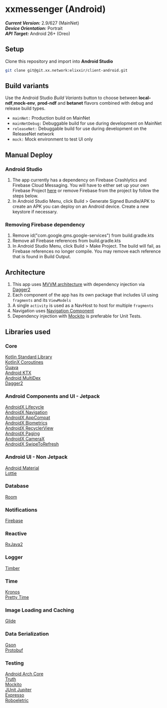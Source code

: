 # xxmessenger (Android)

***Current Version:*** 2.9/627 (MainNet)<br>
***Device Orientation:*** Portrait<br>
***API Target:*** Android 26+ (Oreo)

## Setup
Clone this repository and import into **Android Studio**
```bash
git clone git@git.xx.network:elixxir/client-android.git
```

## Build variants
Use the Android Studio *Build Variants* button to choose between **local-ndf**,**mock-env**, **prod-ndf** and **betanet** flavors combined with debug and release build types.
- `mainNet:` Production build on MainNet
- `mainNetDebug:` Debuggable build for use during development on MainNet
- `releaseNet:` Debuggable build for use during development on the ReleaseNet network
- `mock:` Mock environment to test UI only

## Manual Deploy
### Android Studio
1. The app currently has a dependency on Firebase Crashlytics and Firebase Cloud Messaging. You will have to either set up your
own Firebase Project [here](https://firebase.google.com/docs/android/setup) or remove Firebase
from the project by follow the steps below.
2. In Android Studio Menu, click Build > Generate Signed Bundle/APK to create an APK you can deploy on an Android device. Create a new keystore if necessary.

### Removing Firebase dependency
1. Remove id("com.google.gms.google-services") from build.gradle.kts
2. Remove all Firebase references from build.gradle.kts
3. In Android Studio Menu, click Build > Make Project. The build will fail, as Firebase
references no longer compile. You may remove each reference that is found in Build Output.


## Architecture
1. This app uses [MVVM architecture](https://developer.android.com/jetpack/guide) with dependency injection via [Dagger2](https://github.com/google/dagger)
2. Each component of the app has its own package that includes UI using `fragments` and its `ViewModels`
3. A single `activity` is used as a NavHost to host for multiple `fragments`
4. Navigation uses [Navigation Component](https://developer.android.com/guide/navigation)
5. Dependency injection with [Mockito](https://github.com/mockito/mockito) is preferable for Unit Tests.

## Libraries used
### Core
[Kotlin Standard Library](https://kotlinlang.org/api/latest/jvm/stdlib/)\
[KotlinX Coroutines](https://github.com/Kotlin/kotlinx.coroutines)\
[Guava](https://github.com/google/guava)\
[Android KTX](https://developer.android.com/kotlin/ktx)\
[Android MultiDex](https://developer.android.com/studio/build/multidex)\
[Dagger2](https://github.com/google/dagger)

### Android Components and UI - Jetpack
[AndroidX Lifecycle](https://developer.android.com/jetpack/androidx/releases/lifecycle)\
[AndroidX Navigation](https://developer.android.com/jetpack/androidx/releases/navigation)\
[AndroidX AppCompat](https://developer.android.com/jetpack/androidx/releases/appcompat)\
[AndroidX Biometrics](https://developer.android.com/jetpack/androidx/releases/biometric)\
[AndroidX RecyclerView](https://developer.android.com/jetpack/androidx/releases/recyclerview)\
[AndroidX Paging](https://developer.android.com/jetpack/androidx/releases/paging)\
[AndroidX CameraX](https://developer.android.com/training/camerax)\
[AndroidX SwipeToRefresh](https://developer.android.com/jetpack/androidx/releases/swiperefreshlayout)

### Android UI - Non Jetpack
[Android Material](https://developer.android.com/reference/com/google/android/material/packages)\
[Lottie](https://github.com/airbnb/lottie-android)

### Database
[Room](https://developer.android.com/jetpack/androidx/releases/room)

### Notifications
[Firebase](https://firebase.google.com/docs/android/setup)

### Reactive
[RxJava2](https://github.com/ReactiveX/RxJava)

### Logger
[Timber](https://github.com/JakeWharton/timber)

### Time
[Kronos](https://github.com/lyft/Kronos-Android)\
[Pretty Time](https://github.com/lyft/Kronos-Android)

### Image Loading and Caching
[Glide](https://github.com/bumptech/glide)

### Data Serialization
[Gson](https://github.com/google/gson)\
[Protobuf](https://developers.google.com/protocol-buffers)

### Testing
[Android Arch Core](https://developer.android.com/jetpack/androidx/releases/arch-core)\
[Truth](https://github.com/google/truth)\
[Mockito](https://github.com/mockito/mockito)\
[JUnit Jupiter](https://junit.org/junit5/docs/current/user-guide/)\
[Expresso](https://developer.android.com/training/testing/espresso)\
[Roboeletric](https://github.com/robolectric/robolectric)
